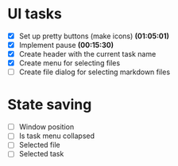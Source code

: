 # UI tasks

- [x] Set up pretty buttons (make icons) **(01:05:01)**
- [x] Implement pause **(00:15:30)**
- [x] Create header with the current task name
- [x] Create menu for selecting files
- [ ] Create file dialog for selecting markdown files

# State saving

 - [ ] Window position
 - [ ] Is task menu collapsed
 - [ ] Selected file
 - [ ] Selected task
